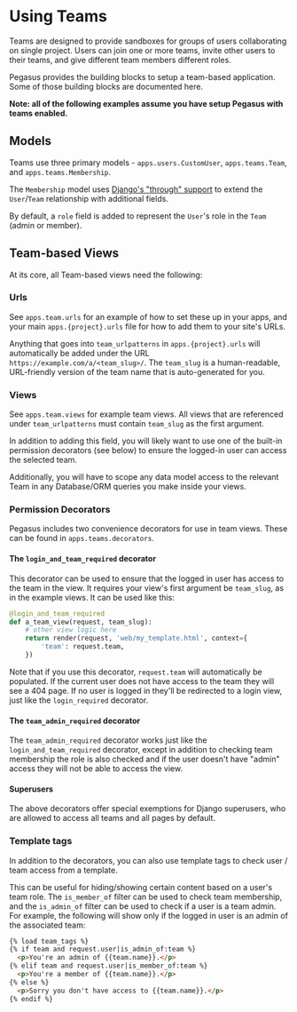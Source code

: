 Using Teams
===========

Teams are designed to provide sandboxes for groups of users collaborating on single project.
Users can join one or more teams, invite other users to their teams, and give different team members different roles.

Pegasus provides the building blocks to setup a team-based application.
Some of those building blocks are documented here.

**Note: all of the following examples assume you have setup Pegasus with teams enabled.**

## Models

Teams use three primary models - `apps.users.CustomUser`, `apps.teams.Team`, and `apps.teams.Membership`.

The `Membership` model uses [Django's "through" support](https://docs.djangoproject.com/en/2.2/ref/models/fields/#django.db.models.ManyToManyField.through) 
to extend the `User`/`Team` relationship with additional fields.

By default, a `role` field is added to represent the `User`'s role in the `Team` (admin or member).

## Team-based Views

At its core, all Team-based views need the following:

### Urls

See `apps.team.urls` for an example of how to set these up in your apps, and
your main `apps.{project}.urls` file for how to add them to your site's URLs.

Anything that goes into `team_urlpatterns` in `apps.{project}.urls` will automatically be added under the
URL `https://example.com/a/<team_slug>/`. The `team_slug` is a human-readable, URL-friendly version
of the team name that is auto-generated for you.

### Views

See `apps.team.views` for example team views.
All views that are referenced under `team_urlpatterns` must contain `team_slug` as the first argument.

In addition to adding this field, you will likely want to use one of the built-in permission
decorators (see below) to ensure the logged-in user can access the selected team.

Additionally, you will have to scope any data model access to the relevant Team
in any Database/ORM queries you make inside your views.

### Permission Decorators

Pegasus includes two convenience decorators for use in team views.
These can be found in `apps.teams.decorators`.

#### The `login_and_team_required` decorator

This decorator can be used to ensure that the logged in user has access to the team in the view.
It requires your view's first argument be `team_slug`, as in the example views.
It can be used like this:

```python
@login_and_team_required
def a_team_view(request, team_slug):
    # other view logic here
    return render(request, 'web/my_template.html', context={
        'team': request.team,
    })

```

Note that if you use this decorator, `request.team` will automatically be populated. 
If the current user does not have access to the team they will see a 404 page.
If no user is logged in they'll be redirected to a login view, just like the `login_required` decorator.

#### The `team_admin_required` decorator

The `team_admin_required` decorator works just like the `login_and_team_required` decorator, except
in addition to checking team membership the role is also checked and if the user doesn't have
"admin" access they will not be able to access the view.

#### Superusers

The above decorators offer special exemptions for Django superusers, who are allowed to access
all teams and all pages by default.

### Template tags

In addition to the decorators, you can also use template tags to check user / team access from a template.

This can be useful for hiding/showing certain content based on a user's team role.
The `is_member_of` filter can be used to check team membership, and the `is_admin_of` filter can be used
to check if a user is a team admin. For example, the following will show only if the logged in user
is an admin of the associated team:

```html
{% load team_tags %}
{% if team and request.user|is_admin_of:team %}
  <p>You're an admin of {{team.name}}.</p>
{% elif team and request.user|is_member_of:team %}
  <p>You're a member of {{team.name}}.</p>
{% else %}
  <p>Sorry you don't have access to {{team.name}}.</p>
{% endif %}
```
